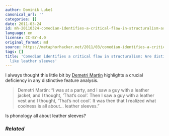 ```yaml
---
author: Dominik Lukeš
canonical_url: ''
categories: []
date: 2011-03-24
id: mh-20110324-comedian-identifies-a-critical-flaw-in-structuralism-are-distinctive-features-like-leather-sleeves
language: en
license: CC-BY-4.0
original_format: md
source: https://metaphorhacker.net/2011/03/comedian-identifies-a-critical-flaw-in-structuralism-are-distinctive-features-like-leather-sleeves
tags: []
title: 'Comedian identifies a critical flaw in structuralism: Are distinctive features
  like leather sleeves'
---
```


I always thought this little bit by [Demetri Martin](http://en.wikipedia.org/wiki/Demetri_Martin "Demetri Martin") highlights a crucial deficiency in any distinctive feature analysis.

> Demetri Martin: “I was at a party, and I saw a guy with a leather jacket, and I thought, ‘That’s cool’. Then I saw a guy with a leather vest and I thought, ‘That’s not cool’. It was then that I realized what coolness is all about… leather sleeves.”

Is phonology all about leather sleeves?

### *Related*
